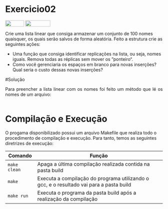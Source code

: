 # Exercicio02

<div style="display: inline-block;">
<img align="center" height="20px" width="60px" src="https://img.shields.io/badge/Language-C-blue"/> 
<img align="center" height="20px" width="80px" src="https://img.shields.io/badge/Made%20in-VSCode-red"/> 
</div>

Crie uma lista linear que consiga armazenar um conjunto de 100 nomes quaisquer, os quais serão salvos de forma aleatória. Feito a estrutura crie as seguintes ações:
<ul>
  <li>Uma função que consiga identificar replicações na lista, ou seja, nomes iguais. Remova todas as réplicas sem mover os ”ponteiro“.</li>
  <li>Como você gerenciaria os espaços em branco para novas inserções? Qual seria o custo dessas novas inserções?</li>
</ul>

#Solução

<p style="text-align: justify;">Para preencher a lista linear com os nomes foi feito um método que lé os nomes de um arquivo:</p>
<img align="cente" src="">

# Compilação e Execução

O progama disponibilizado possui um arquivo Makefile que realiza todo o procedimento de compilação e execução. Para tanto, temos as seguintes diretrizes de execução:


| Comando                |  Função                                                                                           |                     
| -----------------------| ------------------------------------------------------------------------------------------------- |
|  `make clean`          | Apaga a última compilação realizada contida na pasta build                                        |
|  `make`                | Executa a compilação do programa utilizando o gcc, e o resultado vai para a pasta build           |
|  `make run`            | Executa o programa da pasta build após a realização da compilação                                 |
